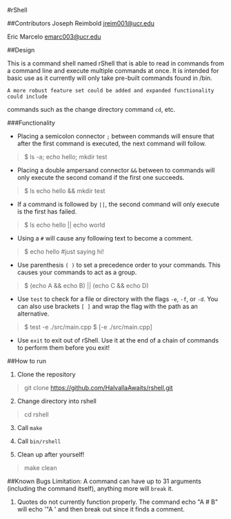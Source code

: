 #rShell

##Contributors
Joseph Reimbold
[jreim001@ucr.edu](mailto:jreim001@ucr.edu)

Eric Marcelo
[emarc003@ucr.edu](mailto:emarc003@ucr.edu)

##Design

   This is a command shell named rShell that is able to read in commands from a 
command line and execute multiple commands at once. It is intended for basic use
as it currently will only take pre-built commands found in /bin.

	A more robust feature set could be added and expanded functionality could include
commands such as the change directory command `cd`, etc.

###Functionality

* Placing a semicolon connector `;` between commands will ensure that after 
the first command is executed, the next command will follow. 

> $ ls -a; echo hello; mkdir test

* Placing a double ampersand connector `&&` between to commands will only execute the
second comand if the first one succeeds.

> $ ls echo hello && mkdir test

* If a command is followed by `||`, the second command will only execute is the first has 
failed.

> $ ls echo hello || echo world

* Using a `#` will cause any following text to become a comment.

> $ echo hello #just saying hi!

* Use parenthesis `( )` to set a precedence order to your commands. This causes your
commands to act as a group.

> $ (echo A && echo B) || (echo C && echo D)

* Use `test` to check for a file or directory with the flags `-e`, `-f`, or `-d`. You
can also use brackets `[ ]` and wrap the flag with the path as an alternative.

> $ test -e ./src/main.cpp
> $ [-e ./src/main.cpp]

* Use `exit` to exit out of rShell. Use it at the end of a chain of commands to
perform them before you exit!

##How to run
1. Clone the repository
> git clone https://github.com/HalvallaAwaits/rshell.git

2. Change directory into rshell
> cd rshell

3. Call `make`

4. Call `bin/rshell`

5. Clean up after yourself!
> make clean

##Known Bugs
Limitation: A command can have up to 31 arguments (including the command itself), anything more will `break` it.

1. Quotes do not currently function properly. The command echo "A # B" will echo '"A '
and then break out since it finds a comment.
